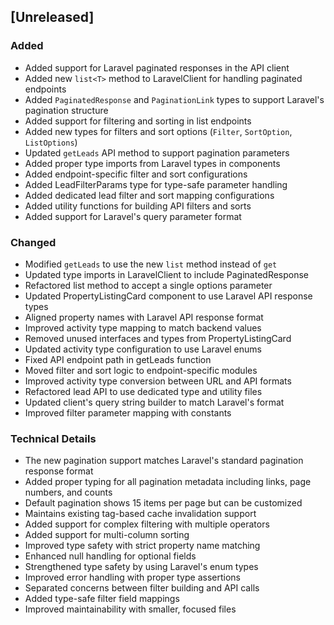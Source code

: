 ## [Unreleased]

### Added
- Added support for Laravel paginated responses in the API client
- Added new `list<T>` method to LaravelClient for handling paginated endpoints
- Added `PaginatedResponse` and `PaginationLink` types to support Laravel's pagination structure
- Added support for filtering and sorting in list endpoints
- Added new types for filters and sort options (`Filter`, `SortOption`, `ListOptions`)
- Updated `getLeads` API method to support pagination parameters
- Added proper type imports from Laravel types in components
- Added endpoint-specific filter and sort configurations
- Added LeadFilterParams type for type-safe parameter handling
- Added dedicated lead filter and sort mapping configurations
- Added utility functions for building API filters and sorts
- Added support for Laravel's query parameter format

### Changed
- Modified `getLeads` to use the new `list` method instead of `get`
- Updated type imports in LaravelClient to include PaginatedResponse
- Refactored list method to accept a single options parameter
- Updated PropertyListingCard component to use Laravel API response types
- Aligned property names with Laravel API response format
- Improved activity type mapping to match backend values
- Removed unused interfaces and types from PropertyListingCard
- Updated activity type configuration to use Laravel enums
- Fixed API endpoint path in getLeads function
- Moved filter and sort logic to endpoint-specific modules
- Improved activity type conversion between URL and API formats
- Refactored lead API to use dedicated type and utility files
- Updated client's query string builder to match Laravel's format
- Improved filter parameter mapping with constants

### Technical Details
- The new pagination support matches Laravel's standard pagination response format
- Added proper typing for all pagination metadata including links, page numbers, and counts
- Default pagination shows 15 items per page but can be customized
- Maintains existing tag-based cache invalidation support
- Added support for complex filtering with multiple operators
- Added support for multi-column sorting
- Improved type safety with strict property name matching
- Enhanced null handling for optional fields
- Strengthened type safety by using Laravel's enum types
- Improved error handling with proper type assertions
- Separated concerns between filter building and API calls
- Added type-safe filter field mappings
- Improved maintainability with smaller, focused files 